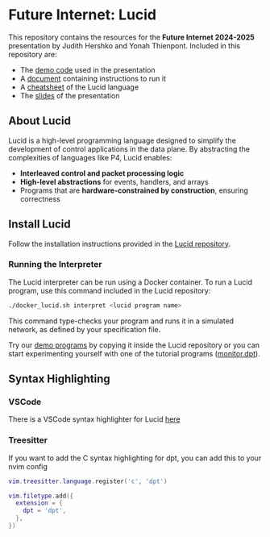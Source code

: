 # Future Internet: Lucid
This repository contains the resources for the **Future Internet 2024-2025** presentation by Judith Hershko and Yonah Thienpont. Included in this repository are:
- The [demo code](https://github.com/ythienpont/lucid/tree/main/examples) used in the presentation
- A [document](https://github.com/ythienpont/lucid/blob/main/paper_future_internet.pdf) containing instructions to run it
- A [cheatsheet](https://github.com/ythienpont/lucid/blob/main/cheatsheet/cheatsheet.pdf) of the Lucid language
- The [slides](https://github.com/ythienpont/lucid/blob/main/slides/future-internet.pdf) of the presentation

## About Lucid
Lucid is a high-level programming language designed to simplify the development of control applications in the data plane. By abstracting the complexities of languages like P4, Lucid enables:
- **Interleaved control and packet processing logic**
- **High-level abstractions** for events, handlers, and arrays
- Programs that are **hardware-constrained by construction**, ensuring correctness

## Install Lucid
Follow the installation instructions provided in the [Lucid repository](https://github.com/PrincetonUniversity/lucid/blob/main/readme.md).

### Running the Interpreter
The Lucid interpreter can be run using a Docker container. To run a Lucid program, use this command included in the Lucid repository:

```bash
./docker_lucid.sh interpret <lucid program name>
```

This command type-checks your program and runs it in a simulated network, as defined by your specification file.

Try our [demo programs](https://github.com/ythienpont/lucid/tree/main/examples) by copying it inside the Lucid repository or you can start experimenting yourself with one of the tutorial programs ([monitor.dpt](https://github.com/PrincetonUniversity/lucid/blob/main/tutorials/interp/01monitor/monitor.dpt)).

## Syntax Highlighting
### VSCode

There is a VSCode syntax highlighter for Lucid [here](https://github.com/benherber/Lucid-DPT-VSCode-Extension)

### Treesitter
If you want to add the C syntax highlighting for dpt, you can add this to your nvim config 
```lua
vim.treesitter.language.register('c', 'dpt')

vim.filetype.add({
  extension = {
    dpt = 'dpt',
  },
})
```
